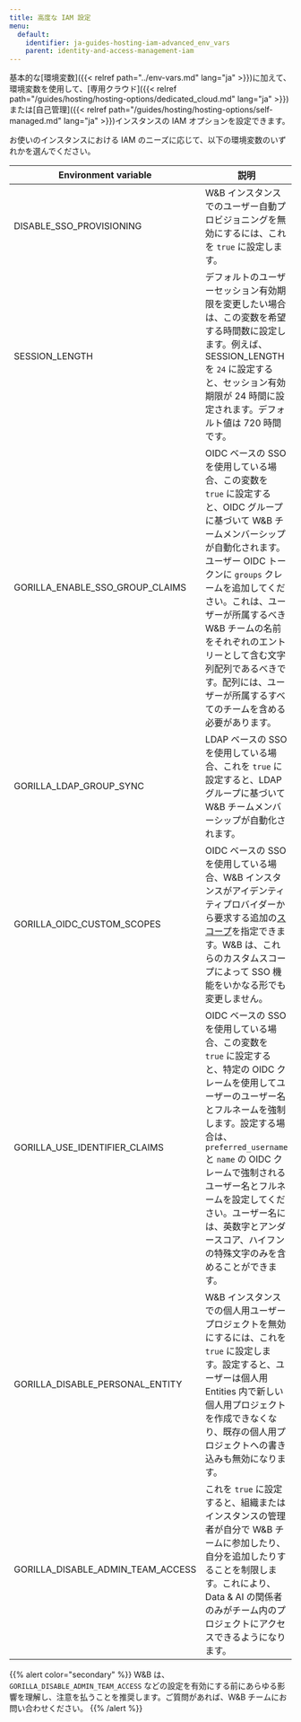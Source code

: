 ```yaml
---
title: 高度な IAM 設定
menu:
  default:
    identifier: ja-guides-hosting-iam-advanced_env_vars
    parent: identity-and-access-management-iam
---
```


基本的な[環境変数]({{< relref path="../env-vars.md" lang="ja" >}})に加えて、環境変数を使用して、[専用クラウド]({{< relref path="/guides/hosting/hosting-options/dedicated_cloud.md" lang="ja" >}})または[自己管理]({{< relref path="/guides/hosting/hosting-options/self-managed.md" lang="ja" >}})インスタンスの IAM オプションを設定できます。

お使いのインスタンスにおける IAM のニーズに応じて、以下の環境変数のいずれかを選んでください。

| Environment variable | 説明 |
|----------------------|-----|
| DISABLE_SSO_PROVISIONING | W&B インスタンスでのユーザー自動プロビジョニングを無効にするには、これを `true` に設定します。 |
| SESSION_LENGTH | デフォルトのユーザーセッション有効期限を変更したい場合は、この変数を希望する時間数に設定します。例えば、SESSION_LENGTH を `24` に設定すると、セッション有効期限が 24 時間に設定されます。デフォルト値は 720 時間です。 |
| GORILLA_ENABLE_SSO_GROUP_CLAIMS | OIDC ベースの SSO を使用している場合、この変数を `true` に設定すると、OIDC グループに基づいて W&B チームメンバーシップが自動化されます。ユーザー OIDC トークンに `groups` クレームを追加してください。これは、ユーザーが所属するべき W&B チームの名前をそれぞれのエントリーとして含む文字列配列であるべきです。配列には、ユーザーが所属するすべてのチームを含める必要があります。 |
| GORILLA_LDAP_GROUP_SYNC | LDAP ベースの SSO を使用している場合、これを `true` に設定すると、LDAP グループに基づいて W&B チームメンバーシップが自動化されます。 |
| GORILLA_OIDC_CUSTOM_SCOPES | OIDC ベースの SSO を使用している場合、W&B インスタンスがアイデンティティプロバイダーから要求する追加の[スコープ](https://auth0.com/docs/get-started/apis/scopes/openid-connect-scopes)を指定できます。W&B は、これらのカスタムスコープによって SSO 機能をいかなる形でも変更しません。 |
| GORILLA_USE_IDENTIFIER_CLAIMS | OIDC ベースの SSO を使用している場合、この変数を `true` に設定すると、特定の OIDC クレームを使用してユーザーのユーザー名とフルネームを強制します。設定する場合は、`preferred_username` と `name` の OIDC クレームで強制されるユーザー名とフルネームを設定してください。ユーザー名には、英数字とアンダースコア、ハイフンの特殊文字のみを含めることができます。 |
| GORILLA_DISABLE_PERSONAL_ENTITY | W&B インスタンスでの個人用ユーザープロジェクトを無効にするには、これを `true` に設定します。設定すると、ユーザーは個人用 Entities 内で新しい個人用プロジェクトを作成できなくなり、既存の個人用プロジェクトへの書き込みも無効になります。 |
| GORILLA_DISABLE_ADMIN_TEAM_ACCESS | これを `true` に設定すると、組織またはインスタンスの管理者が自分で W&B チームに参加したり、自分を追加したりすることを制限します。これにより、Data & AI の関係者のみがチーム内のプロジェクトにアクセスできるようになります。 |

{{% alert color="secondary" %}}
W&B は、`GORILLA_DISABLE_ADMIN_TEAM_ACCESS` などの設定を有効にする前にあらゆる影響を理解し、注意を払うことを推奨します。ご質問があれば、W&B チームにお問い合わせください。
{{% /alert %}}